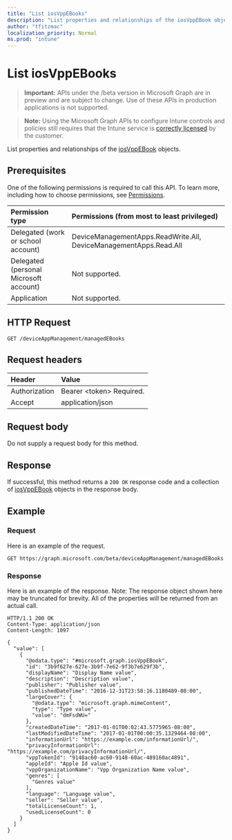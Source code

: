 ```yaml
---
title: "List iosVppEBooks"
description: "List properties and relationships of the iosVppEBook objects."
author: "tfitzmac"
localization_priority: Normal
ms.prod: "intune"
---
```


# List iosVppEBooks

> **Important:** APIs under the /beta version in Microsoft Graph are in preview and are subject to change. Use of these APIs in production applications is not supported.

> **Note:** Using the Microsoft Graph APIs to configure Intune controls and policies still requires that the Intune service is [correctly licensed](https://go.microsoft.com/fwlink/?linkid=839381) by the customer.

List properties and relationships of the [iosVppEBook](../resources/intune-books-iosvppebook.md) objects.
## Prerequisites
One of the following permissions is required to call this API. To learn more, including how to choose permissions, see [Permissions](/graph/permissions-reference).

|Permission type|Permissions (from most to least privileged)|
|:---|:---|
|Delegated (work or school account)|DeviceManagementApps.ReadWrite.All, DeviceManagementApps.Read.All|
|Delegated (personal Microsoft account)|Not supported.|
|Application|Not supported.|

## HTTP Request
<!-- {
  "blockType": "ignored"
}
-->
``` http
GET /deviceAppManagement/managedEBooks
```

## Request headers
|Header|Value|
|:---|:---|
|Authorization|Bearer &lt;token&gt; Required.|
|Accept|application/json|

## Request body
Do not supply a request body for this method.

## Response
If successful, this method returns a `200 OK` response code and a collection of [iosVppEBook](../resources/intune-books-iosvppebook.md) objects in the response body.

## Example
### Request
Here is an example of the request.
``` http
GET https://graph.microsoft.com/beta/deviceAppManagement/managedEBooks
```

### Response
Here is an example of the response. Note: The response object shown here may be truncated for brevity. All of the properties will be returned from an actual call.
``` http
HTTP/1.1 200 OK
Content-Type: application/json
Content-Length: 1097

{
  "value": [
    {
      "@odata.type": "#microsoft.graph.iosVppEBook",
      "id": "3b9f627e-627e-3b9f-7e62-9f3b7e629f3b",
      "displayName": "Display Name value",
      "description": "Description value",
      "publisher": "Publisher value",
      "publishedDateTime": "2016-12-31T23:58:16.1180489-08:00",
      "largeCover": {
        "@odata.type": "microsoft.graph.mimeContent",
        "type": "Type value",
        "value": "dmFsdWU="
      },
      "createdDateTime": "2017-01-01T00:02:43.5775965-08:00",
      "lastModifiedDateTime": "2017-01-01T00:00:35.1329464-08:00",
      "informationUrl": "https://example.com/informationUrl/",
      "privacyInformationUrl": "https://example.com/privacyInformationUrl/",
      "vppTokenId": "9148ac60-ac60-9148-60ac-489160ac4891",
      "appleId": "Apple Id value",
      "vppOrganizationName": "Vpp Organization Name value",
      "genres": [
        "Genres value"
      ],
      "language": "Language value",
      "seller": "Seller value",
      "totalLicenseCount": 1,
      "usedLicenseCount": 0
    }
  ]
}
```





